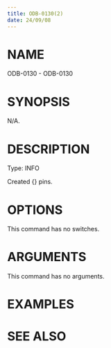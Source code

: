 ```yaml
---
title: ODB-0130(2)
date: 24/09/08
---
```


# NAME

ODB-0130 - ODB-0130

# SYNOPSIS

N/A.

# DESCRIPTION

Type: INFO

Created {} pins.

# OPTIONS

This command has no switches.

# ARGUMENTS

This command has no arguments.

# EXAMPLES

# SEE ALSO
